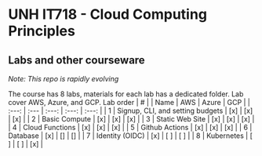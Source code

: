 # UNH IT718 - Cloud Computing Principles

## Labs and other courseware

*Note: This repo is rapidly evolving*

The course has 8 labs, materials for each lab has a dedicated folder.  Lab cover AWS, Azure, and GCP.
Lab order
| # | | Name | AWS | Azure | GCP |
| :---: | :--- | :---: | :---: | :---: |
| 1 | Signup, CLI, and setting budgets | [x] | [x] | [x] |
| 2 | Basic Compute | [x] | [x] | [x] |
| 3 | Static Web Site | [x] | [x] | [x] |
| 4 | Cloud Functions | [x] | [x] | [x] |
| 5 | Github Actions | [x] | [x] | [x] |
| 6 | Database | [x] | [] | [] |
| 7 | Identity (OIDC) | [x] | [ ] | [ ] |
| 8 | Kubernetes | [ ] | [ ] | [x] |

